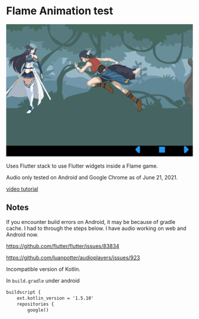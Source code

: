 # Flame Animation test

![screenshot](docs/images/screenshot.gif)

Uses Flutter stack to use Flutter widgets inside a Flame game.

Audio only tested on Android and Google Chrome as of June 21, 2021.  

[video tutorial](https://youtu.be/v_Yb95vdMEM)

## Notes

If you encounter build errors on Android, it may be because of gradle cache.
I had to through the steps below.  I have audio working on web and Android now.

https://github.com/flutter/flutter/issues/83834

https://github.com/luanpotter/audioplayers/issues/923

Incompatible version of Kotlin.

In `build.gradle` under android

```
buildscript {
    ext.kotlin_version = '1.5.10'
    repositories {
        google()
```